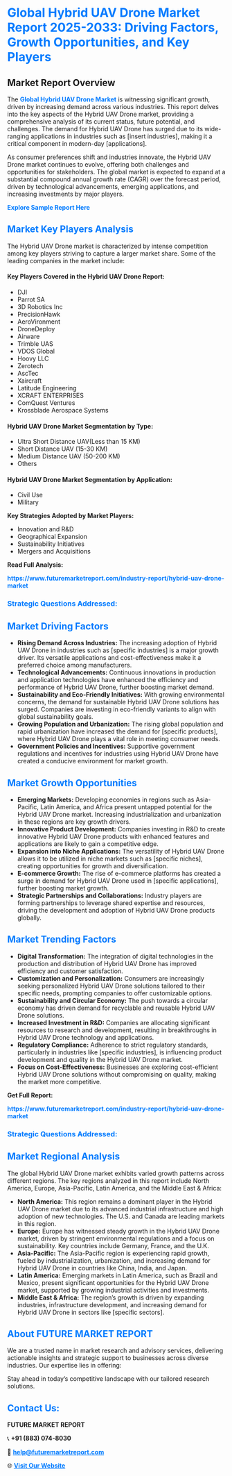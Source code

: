 <h1 style="color: #007BFF;">Global Hybrid UAV Drone Market Report 2025-2033: Driving Factors, Growth Opportunities, and Key Players</h1>

<section id="overview">
<h2>Market Report Overview</h2>
<p>The <a href="https://www.futuremarketreport.com/industry-report/hybrid-uav-drone-market" style="color: #007BFF; text-decoration: none;"><strong>Global Hybrid UAV Drone Market</strong></a> is witnessing significant growth, driven by increasing demand across various industries. This report delves into the key aspects of the Hybrid UAV Drone market, providing a comprehensive analysis of its current status, future potential, and challenges. The demand for Hybrid UAV Drone has surged due to its wide-ranging applications in industries such as [insert industries], making it a critical component in modern-day [applications].</p>
<p>As consumer preferences shift and industries innovate, the Hybrid UAV Drone market continues to evolve, offering both challenges and opportunities for stakeholders. The global market is expected to expand at a substantial compound annual growth rate (CAGR) over the forecast period, driven by technological advancements, emerging applications, and increasing investments by major players.</p>
</section>

<section id="overview">
<p><a href="https://www.futuremarketreport.com/request-sample/reportId=52913" style="color: #007BFF; text-decoration: none;"><strong>Explore Sample Report Here</strong></a></p>
</section>

<section id="key-players">
<h2 style="color: #007BFF;">Market Key Players Analysis</h2>
<p>The Hybrid UAV Drone market is characterized by intense competition among key players striving to capture a larger market share. Some of the leading companies in the market include:</p>
<h4>Key Players Covered in the Hybrid UAV Drone Report:</h4>
<ul><li>DJI</li><li>Parrot SA</li><li>3D Robotics Inc</li><li>PrecisionHawk</li><li>AeroVironment</li><li>DroneDeploy</li><li>Airware</li><li>Trimble UAS</li><li>VDOS Global</li><li>Hoovy LLC</li><li>Zerotech</li><li>AscTec</li><li>Xaircraft</li><li>Latitude Engineering</li><li>XCRAFT ENTERPRISES</li><li>ComQuest Ventures</li><li>Krossblade Aerospace Systems</li></ul>
<h4>Hybrid UAV Drone Market Segmentation by Type:</h4>
<ul><li>Ultra Short Distance UAV(Less than 15 KM)</li><li>Short Distance UAV (15-30 KM)</li><li>Medium Distance UAV (50-200 KM)</li><li>Others</li></ul>

<h4>Hybrid UAV Drone Market Segmentation by Application:</h4>
<ul><li>Civil Use</li><li>Military</li></ul>
<p><strong>Key Strategies Adopted by Market Players:</strong></p>
<ul>
<li>Innovation and R&D</li>
<li>Geographical Expansion</li>
<li>Sustainability Initiatives</li>
<li>Mergers and Acquisitions</li>
</ul>
</section>

<section>
<p><strong>Read Full Analysis: </strong></p><a href="https://www.futuremarketreport.com/industry-report/hybrid-uav-drone-market" style="color: #007BFF; text-decoration: none;"><strong>https://www.futuremarketreport.com/industry-report/hybrid-uav-drone-market</strong></a>
<h3 style="color: #007BFF;">Strategic Questions Addressed:</h3>
</section>

<section id="driving-factors">
<h2 style="color: #007BFF;">Market Driving Factors</h2>
<ul>
<li><strong>Rising Demand Across Industries:</strong> The increasing adoption of Hybrid UAV Drone in industries such as [specific industries] is a major growth driver. Its versatile applications and cost-effectiveness make it a preferred choice among manufacturers.</li>
<li><strong>Technological Advancements:</strong> Continuous innovations in production and application technologies have enhanced the efficiency and performance of Hybrid UAV Drone, further boosting market demand.</li>
<li><strong>Sustainability and Eco-Friendly Initiatives:</strong> With growing environmental concerns, the demand for sustainable Hybrid UAV Drone solutions has surged. Companies are investing in eco-friendly variants to align with global sustainability goals.</li>
<li><strong>Growing Population and Urbanization:</strong> The rising global population and rapid urbanization have increased the demand for [specific products], where Hybrid UAV Drone plays a vital role in meeting consumer needs.</li>
<li><strong>Government Policies and Incentives:</strong> Supportive government regulations and incentives for industries using Hybrid UAV Drone have created a conducive environment for market growth.</li>
</ul>
</section>

<section id="growth-opportunities">
<h2 style="color: #007BFF;">Market Growth Opportunities</h2>
<ul>
<li><strong>Emerging Markets:</strong> Developing economies in regions such as Asia-Pacific, Latin America, and Africa present untapped potential for the Hybrid UAV Drone market. Increasing industrialization and urbanization in these regions are key growth drivers.</li>
<li><strong>Innovative Product Development:</strong> Companies investing in R&D to create innovative Hybrid UAV Drone products with enhanced features and applications are likely to gain a competitive edge.</li>
<li><strong>Expansion into Niche Applications:</strong> The versatility of Hybrid UAV Drone allows it to be utilized in niche markets such as [specific niches], creating opportunities for growth and diversification.</li>
<li><strong>E-commerce Growth:</strong> The rise of e-commerce platforms has created a surge in demand for Hybrid UAV Drone used in [specific applications], further boosting market growth.</li>
<li><strong>Strategic Partnerships and Collaborations:</strong> Industry players are forming partnerships to leverage shared expertise and resources, driving the development and adoption of Hybrid UAV Drone products globally.</li>
</ul>
</section>

<section id="trending-factors">
<h2 style="color: #007BFF;">Market Trending Factors</h2>
<ul>
<li><strong>Digital Transformation:</strong> The integration of digital technologies in the production and distribution of Hybrid UAV Drone has improved efficiency and customer satisfaction.</li>
<li><strong>Customization and Personalization:</strong> Consumers are increasingly seeking personalized Hybrid UAV Drone solutions tailored to their specific needs, prompting companies to offer customizable options.</li>
<li><strong>Sustainability and Circular Economy:</strong> The push towards a circular economy has driven demand for recyclable and reusable Hybrid UAV Drone solutions.</li>
<li><strong>Increased Investment in R&D:</strong> Companies are allocating significant resources to research and development, resulting in breakthroughs in Hybrid UAV Drone technology and applications.</li>
<li><strong>Regulatory Compliance:</strong> Adherence to strict regulatory standards, particularly in industries like [specific industries], is influencing product development and quality in the Hybrid UAV Drone market.</li>
<li><strong>Focus on Cost-Effectiveness:</strong> Businesses are exploring cost-efficient Hybrid UAV Drone solutions without compromising on quality, making the market more competitive.</li>
</ul>
</section>

<section>
<p><strong>Get Full Report: </strong></p><a href="https://www.futuremarketreport.com/industry-report/hybrid-uav-drone-market" style="color: #007BFF; text-decoration: none;"><strong>https://www.futuremarketreport.com/industry-report/hybrid-uav-drone-market</strong></a>
<h3 style="color: #007BFF;">Strategic Questions Addressed:</h3>
</section>


<section id="regional-analysis">
<h2 style="color: #007BFF;">Market Regional Analysis</h2>
<p>The global Hybrid UAV Drone market exhibits varied growth patterns across different regions. The key regions analyzed in this report include North America, Europe, Asia-Pacific, Latin America, and the Middle East & Africa:</p>
<ul>
<li><strong>North America:</strong> This region remains a dominant player in the Hybrid UAV Drone market due to its advanced industrial infrastructure and high adoption of new technologies. The U.S. and Canada are leading markets in this region.</li>
<li><strong>Europe:</strong> Europe has witnessed steady growth in the Hybrid UAV Drone market, driven by stringent environmental regulations and a focus on sustainability. Key countries include Germany, France, and the U.K.</li>
<li><strong>Asia-Pacific:</strong> The Asia-Pacific region is experiencing rapid growth, fueled by industrialization, urbanization, and increasing demand for Hybrid UAV Drone in countries like China, India, and Japan.</li>
<li><strong>Latin America:</strong> Emerging markets in Latin America, such as Brazil and Mexico, present significant opportunities for the Hybrid UAV Drone market, supported by growing industrial activities and investments.</li>
<li><strong>Middle East & Africa:</strong> The region’s growth is driven by expanding industries, infrastructure development, and increasing demand for Hybrid UAV Drone in sectors like [specific sectors].</li>
</ul>
</section>

<footer>
<h2 style="color: #007BFF;">About FUTURE MARKET REPORT</h2>
<p>We are a trusted name in market research and advisory services, delivering actionable insights and strategic support to businesses across diverse industries. Our expertise lies in offering:</p>

<p>Stay ahead in today’s competitive landscape with our tailored research solutions.</p>

<h2 style="color: #007BFF;">Contact Us:</h2>
<p><strong>FUTURE MARKET REPORT</strong></p>
<p>📞 <strong>+91 (883) 074-8030</strong></p>
<p>📧 <strong><a href="mailto:help@futuremarketreport.com" style="color: #007BFF;">help@futuremarketreport.com</a></strong></p>
<p>🌐 <strong><a href="https://www.futuremarketreport.com/" style="color: #007BFF;">Visit Our Website</a></strong></p>
</footer>